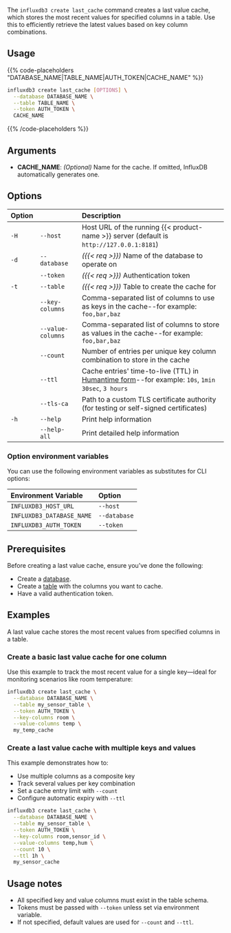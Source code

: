 The `influxdb3 create last_cache` command creates a last value cache, which stores the most recent values for specified columns in a table. Use this to efficiently retrieve the latest values based on key column combinations.

## Usage

{{% code-placeholders "DATABASE_NAME|TABLE_NAME|AUTH_TOKEN|CACHE_NAME" %}}

<!--pytest.mark.skip-->

```bash
influxdb3 create last_cache [OPTIONS] \
  --database DATABASE_NAME \
  --table TABLE_NAME \
  --token AUTH_TOKEN \
  CACHE_NAME
```
{{% /code-placeholders %}}

## Arguments

- **CACHE_NAME**: _(Optional)_ Name for the cache. If omitted, InfluxDB automatically generates one.

## Options

| Option |                   | Description                                                                                                                                                           |
| :----- | :---------------- | :-------------------------------------------------------------------------------------------------------------------------------------------------------------------- |
| `-H`   | `--host`          | Host URL of the running {{< product-name >}} server (default is `http://127.0.0.1:8181`)                                                                              |
| `-d`   | `--database`      | _({{< req >}})_ Name of the database to operate on                                                                                                                    |
|        | `--token`         | _({{< req >}})_ Authentication token                                                                                                                                  |
| `-t`   | `--table`         | _({{< req >}})_ Table to create the cache for                                                                                                                         |
|        | `--key-columns`   | Comma-separated list of columns to use as keys in the cache--for example: `foo,bar,baz`                                                                               |
|        | `--value-columns` | Comma-separated list of columns to store as values in the cache--for example: `foo,bar,baz`                                                                           |
|        | `--count`         | Number of entries per unique key column combination to store in the cache                                                                                             |
|        | `--ttl`           | Cache entries' time-to-live (TTL) in [Humantime form](https://docs.rs/humantime/latest/humantime/fn.parse_duration.html)--for example: `10s`, `1min 30sec`, `3 hours` |
|        | `--tls-ca`        | Path to a custom TLS certificate authority (for testing or self-signed certificates)                                                                                  |
| `-h`   | `--help`          | Print help information                                                                                                                                                |
|        | `--help-all`      | Print detailed help information                                                                                                                                       |

### Option environment variables

You can use the following environment variables as substitutes for CLI options:

| Environment Variable      | Option       |
| :------------------------ | :----------- |
| `INFLUXDB3_HOST_URL`      | `--host`     |
| `INFLUXDB3_DATABASE_NAME` | `--database` |
| `INFLUXDB3_AUTH_TOKEN`    | `--token`    |

## Prerequisites

Before creating a last value cache, ensure you’ve done the following:

- Create a [database](/influxdb3/version/reference/cli/influxdb3/create/database/).
- Create a [table](/influxdb3/version/reference/cli/influxdb3/create/table/) with the columns you want to cache.
- Have a valid authentication token.

## Examples

A last value cache stores the most recent values from specified columns in a table.

### Create a basic last value cache for one column

Use this example to track the most recent value for a single key—ideal for monitoring scenarios like room temperature:

<!--pytest.mark.skip-->

```bash
influxdb3 create last_cache \
  --database DATABASE_NAME \
  --table my_sensor_table \
  --token AUTH_TOKEN \
  --key-columns room \
  --value-columns temp \
  my_temp_cache
```

### Create a last value cache with multiple keys and values

This example demonstrates how to:

- Use multiple columns as a composite key
- Track several values per key combination
- Set a cache entry limit with `--count`
- Configure automatic expiry with `--ttl`

<!--pytest.mark.skip-->

```bash
influxdb3 create last_cache \
  --database DATABASE_NAME \
  --table my_sensor_table \
  --token AUTH_TOKEN \
  --key-columns room,sensor_id \
  --value-columns temp,hum \
  --count 10 \
  --ttl 1h \
  my_sensor_cache
```

## Usage notes 

- All specified key and value columns must exist in the table schema.
- Tokens must be passed with `--token` unless set via environment variable.
- If not specified, default values are used for `--count` and `--ttl`.